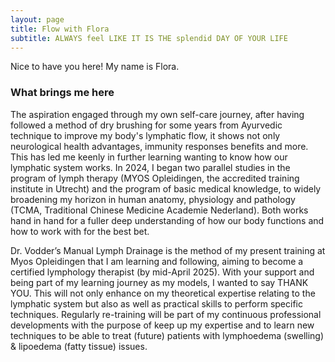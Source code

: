 ```yaml
---
layout: page
title: Flow with Flora
subtitle: ALWAYS feel LIKE IT IS THE splendid DAY OF YOUR LIFE
---
```


Nice to have you here! My name is Flora. 

### What brings me here

The aspiration engaged through my own self-care journey, after having followed a method of dry brushing for some years from Ayurvedic technique to improve my body's lymphatic flow, it shows not only neurological health advantages, immunity responses benefits and more. This has led me keenly in further learning wanting to know how our lymphatic system works.
In 2024, I began two parallel studies in the program of lymph therapy (MYOS Opleidingen, the accredited training institute in Utrecht) and the program of basic medical knowledge, to widely broadening my horizon in human anatomy, physiology and pathology (TCMA, Traditional Chinese Medicine Academie Nederland). Both works hand in hand for a fuller deep understanding of how our body functions and how to work with for the best bet.

Dr. Vodder’s Manual Lymph Drainage is the method of my present training at Myos Opleidingen that I am learning and following, aiming to become a certified lymphology therapist (by mid-April 2025). 
With your support and being part of my learning journey as my models, I wanted to say THANK YOU. This will not only enhance on my theoretical expertise relating to the lymphatic system but also as well as practical skills to perform specific techniques. Regularly re-training will be part of my continuous professional developments with the purpose of keep up my expertise and to learn new techniques to be able to treat (future) patients with lymphoedema (swelling) & lipoedema (fatty tissue) issues. 






